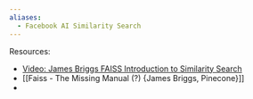 ```yaml
---
aliases:
  - Facebook AI Similarity Search
---
```

Resources:
- [Video: James Briggs FAISS Introduction to Similarity Search](https://youtu.be/sKyvsdEv6rk)
- [[Faiss - The Missing Manual (?) {James Briggs, Pinecone}]]
- 